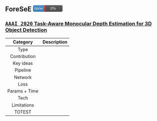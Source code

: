 <!-- CSS -->
<link rel="stylesheet" style="text/css" href="../styles.css">
<!--     -->

## ForeSeE <img src="../doc/0.png" width="95">
### [<kbd>AAAI 2020</kbd> Task-Aware Monocular Depth Estimation for 3D Object Detection](https://arxiv.org/pdf/1909.07701.pdf)

| Category | Description |
| :--: | -- |
| Type | | 
| Contribution |  |
| Key ideas |  | 
| Pipeline |  |
| Network |  |
| Loss |  |
| Params + Time |  | 
| Tech |  |
| Limitations |  |
| TOTEST |  |
